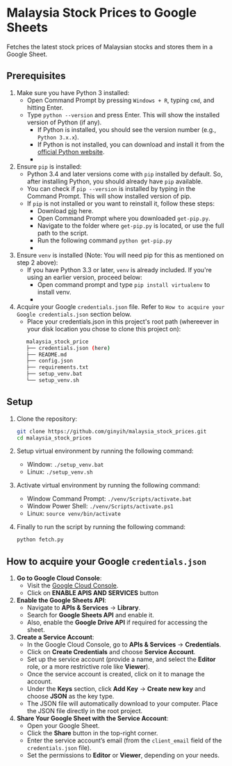 # Malaysia Stock Prices to Google Sheets
Fetches the latest stock prices of Malaysian stocks and stores them in a Google Sheet.

## Prerequisites
1. Make sure you have Python 3 installed:
   - Open Command Prompt by pressing `Windows + R`, typing `cmd`, and hitting Enter.
   - Type `python --version` and press Enter. This will show the installed version of Python (if any).
      - If Python is installed, you should see the version number (e.g., `Python 3.x.x`).
      - If Python is not installed, you can download and install it from the [official Python website](https://www.python.org/downloads/).
      - 
2. Ensure `pip` is installed:
   - Python 3.4 and later versions come with `pip` installed by default. So, after installing Python, you should already have `pip` available.
   - You can check if `pip --version` is installed by typing in the Command Prompt. This will show installed version of pip.
   - If `pip` is not installed or you want to reinstall it, follow these steps:
      - Download [pip](https://bootstrap.pypa.io/get-pip.py) here.
      - Open Command Prompt where you downloaded `get-pip.py`.
      - Navigate to the folder where `get-pip.py` is located, or use the full path to the script.
      - Run the following command `python get-pip.py`
      - 
3. Ensure `venv` is installed (Note: You will need pip for this as mentioned on step 2 above):
   - If you have Python 3.3 or later, `venv` is already included. If you're using an earlier version, proceed below:
      - Open command prompt and type `pip install virtualenv` to install venv.
      - 
4. Acquire your Google `credentials.json` file. Refer to `How to acquire your Google credentials.json` section below.
   - Place your credentials.json in this project's root path (whereever in your disk location you chose to clone this project on):
   ```bash
      malaysia_stock_price
      ├── credentials.json (here)
      ├── README.md
      ├── config.json
      ├── requirements.txt
      ├── setup_venv.bat
      └── setup_venv.sh
   ```

## Setup
1. Clone the repository:
   ```bash
   git clone https://github.com/ginyih/malaysia_stock_prices.git
   cd malaysia_stock_prices
2. Setup virtual environment by running the following command:
   - Window: `./setup_venv.bat`
   - Linux: `./setup_venv.sh`

3. Activate virtual environment by running the following command:
   - Window Command Prompt: `./venv/Scripts/activate.bat`
   - Window Power Shell: `./venv/Scripts/activate.ps1`
   - Linux: `source venv/bin/activate`
   
4. Finally to run the script by running the following command:
   ```bash
   python fetch.py

## How to acquire your Google `credentials.json`
1. **Go to Google Cloud Console**:
   - Visit the [Google Cloud Console](https://console.developers.google.com/).
   - Click on **ENABLE APIS AND SERVICES** button
2. **Enable the Google Sheets API**:
   - Navigate to **APIs & Services** → **Library**.
   - Search for **Google Sheets API** and enable it.
   - Also, enable the **Google Drive API** if required for accessing the sheet.
3. **Create a Service Account**:
   - In the Google Cloud Console, go to **APIs & Services** → **Credentials**.
   - Click on **Create Credentials** and choose **Service Account**.
   - Set up the service account (provide a name, and select the **Editor** role, or a more restrictive role like **Viewer**).
   - Once the service account is created, click on it to manage the account.
   - Under the **Keys** section, click **Add Key** → **Create new key** and choose **JSON** as the key type.
   - The JSON file will automatically download to your computer. Place the JSON file directly in the root project.
5. **Share Your Google Sheet with the Service Account**:
   - Open your Google Sheet.
   - Click the **Share** button in the top-right corner.
   - Enter the service account’s email (from the `client_email` field of the `credentials.json` file).
   - Set the permissions to **Editor** or **Viewer**, depending on your needs.
